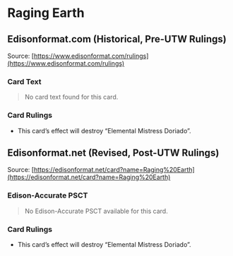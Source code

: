 # Raging Earth

## Edisonformat.com (Historical, Pre-UTW Rulings)

Source: [https://www.edisonformat.com/rulings](https://www.edisonformat.com/rulings)

### Card Text

> No card text found for this card.

### Card Rulings

*   This card’s effect will destroy “Elemental Mistress Doriado”.

## Edisonformat.net (Revised, Post-UTW Rulings)

Source: [https://edisonformat.net/card?name=Raging%20Earth](https://edisonformat.net/card?name=Raging%20Earth)

### Edison-Accurate PSCT

> No Edison-Accurate PSCT available for this card.

### Card Rulings

*   This card’s effect will destroy “Elemental Mistress Doriado”.
            